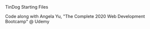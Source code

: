 TinDog Starting Files


Code along with Angela Yu, "The Complete 2020 Web Development Bootcamp" @ Udemy
